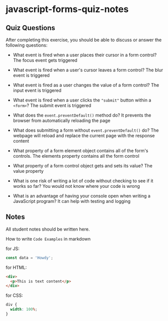 # javascript-forms-quiz-notes

## Quiz Questions

After completing this exercise, you should be able to discuss or answer the following questions:

- What event is fired when a user places their cursor in a form control?
  The focus event gets triggered

- What event is fired when a user's cursor leaves a form control?
  The blur event is triggered

- What event is fired as a user changes the value of a form control?
  The input event is triggered

- What event is fired when a user clicks the `"submit"` button within a `<form>`?
  The submit event is triggered

- What does the `event.preventDefault()` method do?
  It prevents the browser from automatically reloading the page

- What does submitting a form without `event.preventDefault()` do?
  The webpage will reload and replace the current page with the response content

- What property of a form element object contains all of the form's controls.
  The elements property contains all the form control

- What property of a form control object gets and sets its value?
  The value property

- What is one risk of writing a lot of code without checking to see if it works so far?
  You would not know where your code is wrong

- What is an advantage of having your console open when writing a JavaScript program?
  It can help with testing and logging

## Notes

All student notes should be written here.

How to write `Code Examples` in markdown

for JS:

```javascript
const data = 'Howdy';
```

for HTML:

```html
<div>
  <p>This is text content</p>
</div>
```

for CSS:

```css
div {
  width: 100%;
}
```
